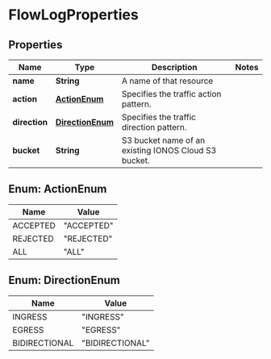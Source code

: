 

# FlowLogProperties

## Properties

| Name | Type | Description | Notes |
| ------------ | ------------- | ------------- | ------------- |
| **name** | **String** | A name of that resource |  |
| **action** | [**ActionEnum**](#ActionEnum) | Specifies the traffic action pattern. |  |
| **direction** | [**DirectionEnum**](#DirectionEnum) | Specifies the traffic direction pattern. |  |
| **bucket** | **String** | S3 bucket name of an existing IONOS Cloud S3 bucket. |  |



## Enum: ActionEnum

| Name | Value |
| ---- | -----
| ACCEPTED | &quot;ACCEPTED&quot; |
| REJECTED | &quot;REJECTED&quot; |
| ALL | &quot;ALL&quot; |



## Enum: DirectionEnum

| Name | Value |
| ---- | -----
| INGRESS | &quot;INGRESS&quot; |
| EGRESS | &quot;EGRESS&quot; |
| BIDIRECTIONAL | &quot;BIDIRECTIONAL&quot; |


